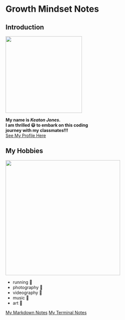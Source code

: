 # Growth Mindset Notes



## Introduction 

<img src="https://user-images.githubusercontent.com/85812777/123681067-f666b500-d80e-11eb-9fb5-2d29ae681276.png" width="250" length="250"> 


**My name is _Keaton Jones_. <br> 
I am thrilled 😃 to embark on this coding <br>
journey with my classmates!!!** <br>
[See My Profile Here](https://github.com/keatonjoness)

## My Hobbies

<img src="https://user-images.githubusercontent.com/85812777/123680221-12b62200-d80e-11eb-8894-e5990893de2d.png" width="375">

<ul>
  <li> running 🏃 </li>
  <li> photography 📸 </li>
  <li> videography 🎥 </li>
  <li> music 🎵 </li>
  <li> art 🎨 </li>
  </ul>

  [My Markdown Notes](/Reading-Notes/Markdown)
  [My Terminal Notes](/Reading-Notes/Terminal)